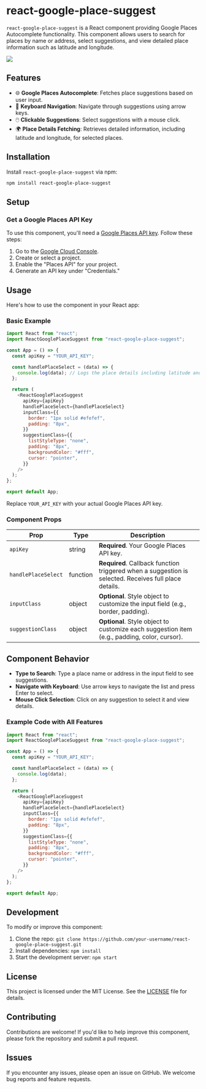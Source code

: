 # react-google-place-suggest

`react-google-place-suggest` is a React component providing Google Places Autocomplete functionality. This component allows users to search for places by name or address, select suggestions, and view detailed place information such as latitude and longitude.

<img src="https://res.cloudinary.com/mhshuvoalways/image/upload/v1731344830/portfolio/react-google-place-suggest.png"/>

## Features

- 🌐 **Google Places Autocomplete**: Fetches place suggestions based on user input.
- 🎯 **Keyboard Navigation**: Navigate through suggestions using arrow keys.
- 🖱️ **Clickable Suggestions**: Select suggestions with a mouse click.
- 🌍 **Place Details Fetching**: Retrieves detailed information, including latitude and longitude, for selected places.

## Installation

Install `react-google-place-suggest` via npm:

```bash
npm install react-google-place-suggest
```

## Setup

### Get a Google Places API Key

To use this component, you'll need a [Google Places API key](https://developers.google.com/maps/gmp-get-started). Follow these steps:

1. Go to the [Google Cloud Console](https://console.cloud.google.com/).
2. Create or select a project.
3. Enable the "Places API" for your project.
4. Generate an API key under "Credentials."

## Usage

Here's how to use the component in your React app:

### Basic Example

```javascript
import React from "react";
import ReactGooglePlaceSuggest from "react-google-place-suggest";

const App = () => {
  const apiKey = "YOUR_API_KEY";

  const handlePlaceSelect = (data) => {
    console.log(data); // Logs the place details including latitude and longitude
  };

  return (
    <ReactGooglePlaceSuggest
      apiKey={apiKey}
      handlePlaceSelect={handlePlaceSelect}
      inputClass={{
        border: "1px solid #efefef",
        padding: "8px",
      }}
      suggestionClass={{
        listStyleType: "none",
        padding: "8px",
        backgroundColor: "#fff",
        cursor: "pointer",
      }}
    />
  );
};

export default App;
```

Replace `YOUR_API_KEY` with your actual Google Places API key.

### Component Props

| Prop                | Type     | Description                                                                                           |
| ------------------- | -------- | ----------------------------------------------------------------------------------------------------- |
| `apiKey`            | string   | **Required**. Your Google Places API key.                                                             |
| `handlePlaceSelect` | function | **Required**. Callback function triggered when a suggestion is selected. Receives full place details. |
| `inputClass`        | object   | **Optional**. Style object to customize the input field (e.g., border, padding).                      |
| `suggestionClass`   | object   | **Optional**. Style object to customize each suggestion item (e.g., padding, color, cursor).          |

## Component Behavior

- **Type to Search**: Type a place name or address in the input field to see suggestions.
- **Navigate with Keyboard**: Use arrow keys to navigate the list and press Enter to select.
- **Mouse Click Selection**: Click on any suggestion to select it and view details.

### Example Code with All Features

```javascript
import React from "react";
import ReactGooglePlaceSuggest from "react-google-place-suggest";

const App = () => {
  const apiKey = "YOUR_API_KEY";

  const handlePlaceSelect = (data) => {
    console.log(data);
  };

  return (
    <ReactGooglePlaceSuggest
      apiKey={apiKey}
      handlePlaceSelect={handlePlaceSelect}
      inputClass={{
        border: "1px solid #efefef",
        padding: "8px",
      }}
      suggestionClass={{
        listStyleType: "none",
        padding: "8px",
        backgroundColor: "#fff",
        cursor: "pointer",
      }}
    />
  );
};

export default App;
```

## Development

To modify or improve this component:

1. Clone the repo: `git clone https://github.com/your-username/react-google-place-suggest.git`
2. Install dependencies: `npm install`
3. Start the development server: `npm start`

## License

This project is licensed under the MIT License. See the [LICENSE](LICENSE) file for details.

## Contributing

Contributions are welcome! If you'd like to help improve this component, please fork the repository and submit a pull request.

## Issues

If you encounter any issues, please open an issue on GitHub. We welcome bug reports and feature requests.

